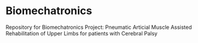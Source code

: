 # Biomechatronics
Repository for Biomechatronics Project: Pneumatic Articial Muscle Assisted Rehabilitation of Upper Limbs for patients with Cerebral Palsy 
